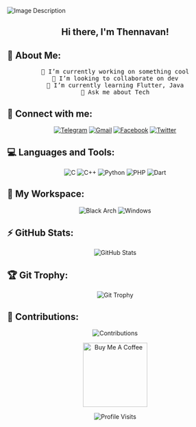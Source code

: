 ![Image Description](https://user-images.githubusercontent.com/74038190/225813708-98b745f2-7d22-48cf-9150-083f1b00d6c9.gif)

<h2 align="center"> Hi there, I'm Thennavan! </h2>

## 🚀 About Me:
<p align="center">
  <samp>🔭 I’m currently working on something cool<br>
    👯 I’m looking to collaborate on dev<br>
    🌱 I’m currently learning Flutter, Java<br>
    💬 Ask me about Tech</samp>
</p>


## 📱 Connect with me:
<p align="center">
  <a href="https://t.me/Thens18"><img src="https://img.shields.io/badge/Telegram-2CA5E0?style=for-the-badge&logo=telegram&logoColor=white" alt="Telegram"></a>
  <a href="https://mail.google.com/mail/u/0/#inbox.com/channels/thensthens2@gmail.com"><img src="https://img.shields.io/badge/Gmail-D14836?style=for-the-badge&logo=gmail&logoColor=white" alt="Gmail"></a>
  <a href="https://www.facebook.com/Thens_Thennavan"><img src="https://img.shields.io/badge/Facebook-1877F2?style=for-the-badge&logo=facebook&logoColor=white" alt="Facebook"></a>
  <a href="https://twitter.com/Thens18"><img src="https://img.shields.io/badge/Twitter-1DA1F2?style=for-the-badge&logo=twitter&logoColor=white" alt="Twitter"></a>
</p>

## 💻 Languages and Tools:
<p align="center">
  <img src="https://img.shields.io/badge/c-%2300599C.svg?style=flat-square&logo=c&logoColor=white" alt="C">
  <img src="https://img.shields.io/badge/c++-%2300599C.svg?style=flat-square&logo=c%2B%2B&logoColor=white" alt="C++">
  <img src="https://img.shields.io/badge/python-3670A0?style=flat-square&logo=python&logoColor=ffdd54" alt="Python">
  <img src="https://img.shields.io/badge/php-%23777BB4.svg?style=flat-square&logo=php&logoColor=white" alt="PHP">
  <img src="https://img.shields.io/badge/dart-%230175C2.svg?style=flat-square&logo=dart&logoColor=white" alt="Dart">

</p>

## 🌟 My Workspace:
<p align="center">
  <img src="https://img.shields.io/badge/Black_Arch-06FAFC?style=for-the-badge&logo=arch-linux&logoColor=black" alt="Black Arch">
  <img src="https://img.shields.io/badge/Windows-10-0078D6?style=for-the-badge&logo=windows&logoColor=blue" alt="Windows">
</p>

## ⚡ GitHub Stats:
<p align="center">
  <img src="https://github-readme-stats.vercel.app/api?username=Thennavan-Hex&theme=tokyonight&hide_border=true&include_all_commits=true&count_private=true" alt="GitHub Stats">
</p>

## 🏆 Git Trophy:
<p align="center">
  <img src="https://github-profile-trophy.vercel.app/?username=Thennavan-Hex&theme=tokyonight&margin-w=30&margin-h=20" alt="Git Trophy">
</p>

## 🐍 Contributions:
<p align="center">
  <img src="https://github.com/thens18/snake/blob/output/github-contribution-grid-snake.svg" alt="Contributions">
</p>

<p align="center">
  <a href="https://www.buymeacoffee.com/thens18"><img src="https://cdn.buymeacoffee.com/buttons/v2/default-yellow.png" width="150" alt="Buy Me A Coffee"></a>
</p>

<p align="center">
  <img src="https://visitcount.itsvg.in/api?id=Thennavan-Hex&icon=4&color=0" alt="Profile Visits">
</p>
